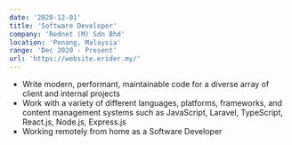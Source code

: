 ```yaml
---
date: '2020-12-01'
title: 'Software Developer'
company: 'Rednet (M) Sdn Bhd'
location: 'Penang, Malaysia'
range: 'Dec 2020 - Present'
url: 'https://website.erider.my/'
---
```


- Write modern, performant, maintainable code for a diverse array of client and internal projects
- Work with a variety of different languages, platforms, frameworks, and content management systems such as JavaScript, Laravel, TypeScript, React.js, Node.js, Express.js
- Working remotely from home as a Software Developer
